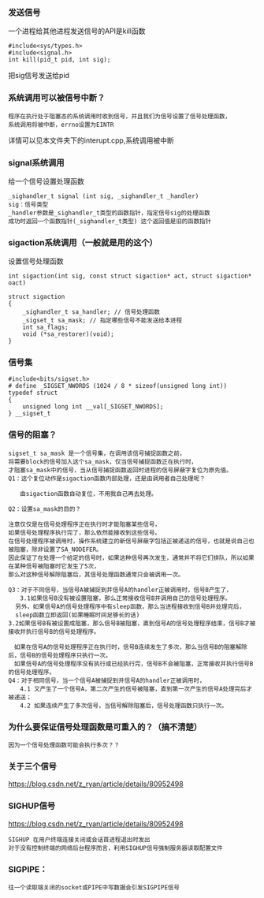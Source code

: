 ### 发送信号
一个进程给其他进程发送信号的API是kill函数
```
#include<sys/types.h>
#include<signal.h>
int kill(pid_t pid, int sig);
```
把sig信号发送给pid

### 系统调用可以被信号中断？
```
程序在执行处于阻塞态的系统调用时收到信号，并且我们为信号设置了信号处理函数，
系统调用将被中断，errno设置为EINTR
```
详情可以见本文件夹下的interupt.cpp,系统调用被中断

### signal系统调用
给一个信号设置处理函数
```
_sighandler_t signal (int sig, _sighandler_t _handler)
sig：信号类型
_handler参数是_sighandler_t类型的函数指针，指定信号sig的处理函数
成功时返回一个函数指针(_sighandler_t类型) 这个返回值是旧的函数指针
```


### sigaction系统调用（一般就是用的这个）
设置信号处理函数
```
int sigaction(int sig, const struct sigaction* act, struct sigaction* oact)

struct sigaction
{
    _sighandler_t sa_handler; // 信号处理函数
    _sigset_t sa_mask; // 指定哪些信号不能发送给本进程
    int sa_flags;
    void (*sa_restorer)(void);
}
```

### 信号集
```
#include<bits/sigset.h>
# define _SIGSET_NWORDS (1024 / 8 * sizeof(unsigned long int))
typedef struct
{
    unsigned long int __val[_SIGSET_NWORDS];
} __sigset_t
```

### 信号的阻塞？

```
sigset_t sa_mask 是一个信号集，在调用该信号捕捉函数之前，
将需要block的信号加入这个sa_mask，仅当信号捕捉函数正在执行时，
才阻塞sa_mask中的信号，当从信号捕捉函数返回时进程的信号屏蔽字复位为原先值。
Q1：这个复位动作是sigaction函数内部处理，还是由调用者自己处理呢？

　　由sigaction函数自动复位，不用我自己再去处理。

Q2：设置sa_mask的目的？

注意仅仅是在信号处理程序正在执行时才能阻塞某些信号，
如果信号处理程序执行完了，那么依然能接收到这些信号。
在信号处理程序被调用时，操作系统建立的新信号屏蔽字包括正被递送的信号，也就是说自己也被阻塞，除非设置了SA_NODEFER。
因此保证了在处理一个给定的信号时，如果这种信号再次发生，通常并不将它们排队，所以如果在某种信号被阻塞时它发生了5次，
那么对这种信号解除阻塞后，其信号处理函数通常只会被调用一次。

Q3：对于不同信号，当信号A被捕捉到并信号A的handler正被调用时，信号B产生了，
　　3.1如果信号B没有被设置阻塞，那么正常接收信号B并调用自己的信号处理程序。
  另外，如果信号A的信号处理程序中有sleep函数，那么当进程接收到信号B并处理完后，
  sleep函数立即返回(如果睡眠时间足够长的话)
3.2如果信号B有被设置成阻塞，那么信号B被阻塞，直到信号A的信号处理程序结束，信号B才被接收并执行信号B的信号处理程序。

　如果在信号A的信号处理程序正在执行时，信号B连续发生了多次，那么当信号B的阻塞解除后，信号B的信号处理程序只执行一次。
　如果信号A的信号处理程序没有执行或已经执行完，信号B不会被阻塞，正常接收并执行信号B的信号处理程序。
Q4：对于相同信号，当一个信号A被捕捉到并信号A的handler正被调用时，
　　4.1 又产生了一个信号A，第二次产生的信号被阻塞，直到第一次产生的信号A处理完后才被递送；
　　4.2 如果连续产生了多次信号，当信号解除阻塞后，信号处理函数只执行一次。
```

### 为什么要保证信号处理函数是可重入的？（搞不清楚）
```
因为一个信号处理函数可能会执行多次？？
```
### 关于三个信号
https://blog.csdn.net/z_ryan/article/details/80952498

### SIGHUP信号
https://blog.csdn.net/z_ryan/article/details/80952498
```
SIGHUP 在用户终端连接关闭或会话首进程退出时发出
对于没有控制终端的网络后台程序而言，利用SIGHUP信号强制服务器读取配置文件
```

### SIGPIPE：
```
往一个读取端关闭的socket或PIPE中写数据会引发SIGPIPE信号
```
